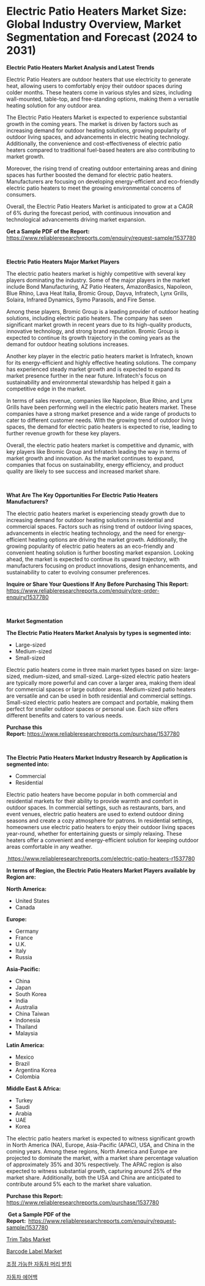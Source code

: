 <p><h1>Electric Patio Heaters Market Size: Global Industry Overview, Market Segmentation and Forecast (2024 to 2031)</h1></p><p><strong>Electric Patio Heaters Market Analysis and Latest Trends</strong></p>
<p><p>Electric Patio Heaters are outdoor heaters that use electricity to generate heat, allowing users to comfortably enjoy their outdoor spaces during colder months. These heaters come in various styles and sizes, including wall-mounted, table-top, and free-standing options, making them a versatile heating solution for any outdoor area.</p><p>The Electric Patio Heaters Market is expected to experience substantial growth in the coming years. The market is driven by factors such as increasing demand for outdoor heating solutions, growing popularity of outdoor living spaces, and advancements in electric heating technology. Additionally, the convenience and cost-effectiveness of electric patio heaters compared to traditional fuel-based heaters are also contributing to market growth.</p><p>Moreover, the rising trend of creating outdoor entertaining areas and dining spaces has further boosted the demand for electric patio heaters. Manufacturers are focusing on developing energy-efficient and eco-friendly electric patio heaters to meet the growing environmental concerns of consumers.</p><p>Overall, the Electric Patio Heaters Market is anticipated to grow at a CAGR of 6% during the forecast period, with continuous innovation and technological advancements driving market expansion.</p></p>
<p><strong>Get a Sample PDF of the Report:&nbsp;</strong> <a href="https://www.reliableresearchreports.com/enquiry/request-sample/1537780">https://www.reliableresearchreports.com/enquiry/request-sample/1537780</a></p>
<p>&nbsp;</p>
<p><strong>Electric Patio Heaters Major Market Players</strong></p>
<p><p>The electric patio heaters market is highly competitive with several key players dominating the industry. Some of the major players in the market include Bond Manufacturing, AZ Patio Heaters, AmazonBasics, Napoleon, Blue Rhino, Lava Heat Italia, Bromic Group, Dayva, Infratech, Lynx Grills, Solaira, Infrared Dynamics, Symo Parasols, and Fire Sense.</p><p>Among these players, Bromic Group is a leading provider of outdoor heating solutions, including electric patio heaters. The company has seen significant market growth in recent years due to its high-quality products, innovative technology, and strong brand reputation. Bromic Group is expected to continue its growth trajectory in the coming years as the demand for outdoor heating solutions increases.</p><p>Another key player in the electric patio heaters market is Infratech, known for its energy-efficient and highly effective heating solutions. The company has experienced steady market growth and is expected to expand its market presence further in the near future. Infratech's focus on sustainability and environmental stewardship has helped it gain a competitive edge in the market.</p><p>In terms of sales revenue, companies like Napoleon, Blue Rhino, and Lynx Grills have been performing well in the electric patio heaters market. These companies have a strong market presence and a wide range of products to cater to different customer needs. With the growing trend of outdoor living spaces, the demand for electric patio heaters is expected to rise, leading to further revenue growth for these key players.</p><p>Overall, the electric patio heaters market is competitive and dynamic, with key players like Bromic Group and Infratech leading the way in terms of market growth and innovation. As the market continues to expand, companies that focus on sustainability, energy efficiency, and product quality are likely to see success and increased market share.</p></p>
<p>&nbsp;</p>
<p><strong>What Are The Key Opportunities For Electric Patio Heaters Manufacturers?</strong></p>
<p><p>The electric patio heaters market is experiencing steady growth due to increasing demand for outdoor heating solutions in residential and commercial spaces. Factors such as rising trend of outdoor living spaces, advancements in electric heating technology, and the need for energy-efficient heating options are driving the market growth. Additionally, the growing popularity of electric patio heaters as an eco-friendly and convenient heating solution is further boosting market expansion. Looking ahead, the market is expected to continue its upward trajectory, with manufacturers focusing on product innovations, design enhancements, and sustainability to cater to evolving consumer preferences.</p></p>
<p><strong>Inquire or Share Your Questions If Any Before Purchasing This Report:</strong> <a href="https://www.reliableresearchreports.com/enquiry/pre-order-enquiry/1537780">https://www.reliableresearchreports.com/enquiry/pre-order-enquiry/1537780</a></p>
<p>&nbsp;</p>
<p><strong>Market Segmentation</strong></p>
<p><strong>The Electric Patio Heaters Market Analysis by types is segmented into:</strong></p>
<p><ul><li>Large-sized</li><li>Medium-sized</li><li>Small-sized</li></ul></p>
<p><p>Electric patio heaters come in three main market types based on size: large-sized, medium-sized, and small-sized. Large-sized electric patio heaters are typically more powerful and can cover a larger area, making them ideal for commercial spaces or large outdoor areas. Medium-sized patio heaters are versatile and can be used in both residential and commercial settings. Small-sized electric patio heaters are compact and portable, making them perfect for smaller outdoor spaces or personal use. Each size offers different benefits and caters to various needs.</p></p>
<p><strong>Purchase this Report:&nbsp;</strong><a href="https://www.reliableresearchreports.com/purchase/1537780">https://www.reliableresearchreports.com/purchase/1537780</a></p>
<p>&nbsp;</p>
<p><strong>The Electric Patio Heaters Market Industry Research by Application is segmented into:</strong></p>
<p><ul><li>Commercial</li><li>Residential</li></ul></p>
<p><p>Electric patio heaters have become popular in both commercial and residential markets for their ability to provide warmth and comfort in outdoor spaces. In commercial settings, such as restaurants, bars, and event venues, electric patio heaters are used to extend outdoor dining seasons and create a cozy atmosphere for patrons. In residential settings, homeowners use electric patio heaters to enjoy their outdoor living spaces year-round, whether for entertaining guests or simply relaxing. These heaters offer a convenient and energy-efficient solution for keeping outdoor areas comfortable in any weather.</p></p>
<p><a href="https://www.reliableresearchreports.com/electric-patio-heaters-r1537780">&nbsp;https://www.reliableresearchreports.com/electric-patio-heaters-r1537780</a></p>
<p><strong>In terms of Region, the Electric Patio Heaters Market Players available by Region are:</strong></p>
<p>
    <p> <strong> North America: </strong>
        <ul>
            <li>United States</li>
            <li>Canada</li>
        </ul>
        </p> 
    <p> <strong> Europe: </strong>
        <ul>
            <li>Germany</li>
            <li>France</li>
            <li>U.K.</li>
            <li>Italy</li>
            <li>Russia</li>
        </ul>
        </p> 
    <p> <strong> Asia-Pacific: </strong>
        <ul>
            <li>China</li>
            <li>Japan</li>
            <li>South Korea</li>
            <li>India</li>
            <li>Australia</li>
            <li>China Taiwan</li>
            <li>Indonesia</li>
            <li>Thailand</li>
            <li>Malaysia</li>
        </ul>
        </p> 
    <p> <strong> Latin America: </strong>
        <ul>
            <li>Mexico</li>
            <li>Brazil</li>
            <li>Argentina Korea</li>
            <li>Colombia</li>
        </ul>
        </p> 
    <p> <strong> Middle East & Africa: </strong>
        <ul>
            <li>Turkey</li>
            <li>Saudi</li>
            <li>Arabia</li>
            <li>UAE</li>
            <li>Korea</li>
        </ul>
    </p>
    </p>
<p><p>The electric patio heaters market is expected to witness significant growth in North America (NA), Europe, Asia-Pacific (APAC), USA, and China in the coming years. Among these regions, North America and Europe are projected to dominate the market, with a market share percentage valuation of approximately 35% and 30% respectively. The APAC region is also expected to witness substantial growth, capturing around 25% of the market share. Additionally, both the USA and China are anticipated to contribute around 5% each to the market share valuation.</p></p>
<p><strong>Purchase this Report: </strong><a href="https://www.reliableresearchreports.com/purchase/1537780">https://www.reliableresearchreports.com/purchase/1537780</a></p>
<p>&nbsp;<strong>Get a Sample PDF of the Report:&nbsp;&nbsp;</strong><a href="https://www.reliableresearchreports.com/enquiry/request-sample/1537780">https://www.reliableresearchreports.com/enquiry/request-sample/1537780</a></p>
<p><strong></strong></p>
<p><p><a href="https://issuu.com/reportprime-2/docs/trim-tabs-market-size-2030.pptx">Trim Tabs Market</a></p><p><a href="https://issuu.com/reportprime-2/docs/barcode-label-market-size-2030.pptx">Barcode Label Market</a></p><p><a href="https://github.com/hzumrdvas204296/Market-Research-Report-List-1/blob/main/740678531551.md">조정 가능한 자동차 머리 받침</a></p><p><a href="https://github.com/PhilToryphy7876567/Market-Research-Report-List-1/blob/main/551401142702.md">자동차 에어백</a></p></p>
